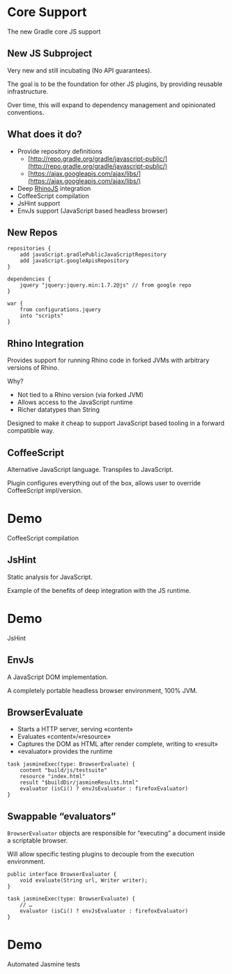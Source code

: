 # Core Support

The new Gradle core JS support

## New JS Subproject

Very new and still incubating (No API guarantees).

The goal is to be the foundation for other JS plugins, by providing reusable infrastructure.

Over time, this will expand to dependency management and opinionated conventions.

## What does it do?

* Provide repository definitions
    * [http://repo.gradle.org/gradle/javascript-public/](http://repo.gradle.org/gradle/javascript-public/)
    * [https://ajax.googleapis.com/ajax/libs/](https://ajax.googleapis.com/ajax/libs/)
* Deep [RhinoJS](http://www.mozilla.org/rhino/) integration
* CoffeeScript compilation
* JsHint support
* EnvJs support (JavaScript based headless browser)

## New Repos

    repositories {
        add javaScript.gradlePublicJavaScriptRepository
        add javaScript.googleApisRepository
    }
    
    dependencies {
        jquery "jquery:jquery.min:1.7.2@js" // from google repo
    }
    
    war {
        from configurations.jquery
        into "scripts"
    }

## Rhino Integration

Provides support for running Rhino code in forked JVMs with arbitrary versions of Rhino.

Why?

* Not tied to a Rhino version (via forked JVM)
* Allows access to the JavaScript runtime
* Richer datatypes than String

Designed to make it cheap to support JavaScript based tooling in a forward compatible way.

## CoffeeScript

Alternative JavaScript language. Transpiles to JavaScript.

Plugin configures everything out of the box, allows user to override CoffeeScript impl/version.

# Demo

CoffeeScript compilation

## JsHint

Static analysis for JavaScript.

Example of the benefits of deep integration with the JS runtime.

# Demo

JsHint

## EnvJs

A JavaScript DOM implementation.

A completely portable headless browser environment, 100% JVM.

## BrowserEvaluate

* Starts a HTTP server, serving «content»
* Evaluates «content»/«resource»
* Captures the DOM as HTML after render complete, writing to «result»
* «evaluator» provides the runtime

<!-- -->

    task jasmineExec(type: BrowserEvaluate) {
        content "build/js/testsuite"
        resource "index.html"
        result "$buildDir/jasmineResults.html"
        evaluator (isCi() ? envJsEvaluator : firefoxEvaluator)
    }

## Swappable “evaluators”

`BrowserEvaluator` objects are responsible for “executing” a document inside a scriptable browser. 

Will allow specific testing plugins to decouple from the execution environment.

    public interface BrowserEvaluator {
        void evaluate(String url, Writer writer);
    }
    
    task jasmineExec(type: BrowserEvaluate) {
        // …
        evaluator (isCi() ? envJsEvaluator : firefoxEvaluator)
    }

# Demo

Automated Jasmine tests